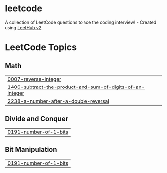# leetcode
A collection of LeetCode questions to ace the coding interview! - Created using [LeetHub v2](https://github.com/arunbhardwaj/LeetHub-2.0)

<!---LeetCode Topics Start-->
# LeetCode Topics
## Math
|  |
| ------- |
| [0007-reverse-integer](https://github.com/a4appIe/leetcode/tree/master/0007-reverse-integer) |
| [1406-subtract-the-product-and-sum-of-digits-of-an-integer](https://github.com/a4appIe/leetcode/tree/master/1406-subtract-the-product-and-sum-of-digits-of-an-integer) |
| [2238-a-number-after-a-double-reversal](https://github.com/a4appIe/leetcode/tree/master/2238-a-number-after-a-double-reversal) |
## Divide and Conquer
|  |
| ------- |
| [0191-number-of-1-bits](https://github.com/a4appIe/leetcode/tree/master/0191-number-of-1-bits) |
## Bit Manipulation
|  |
| ------- |
| [0191-number-of-1-bits](https://github.com/a4appIe/leetcode/tree/master/0191-number-of-1-bits) |
<!---LeetCode Topics End-->